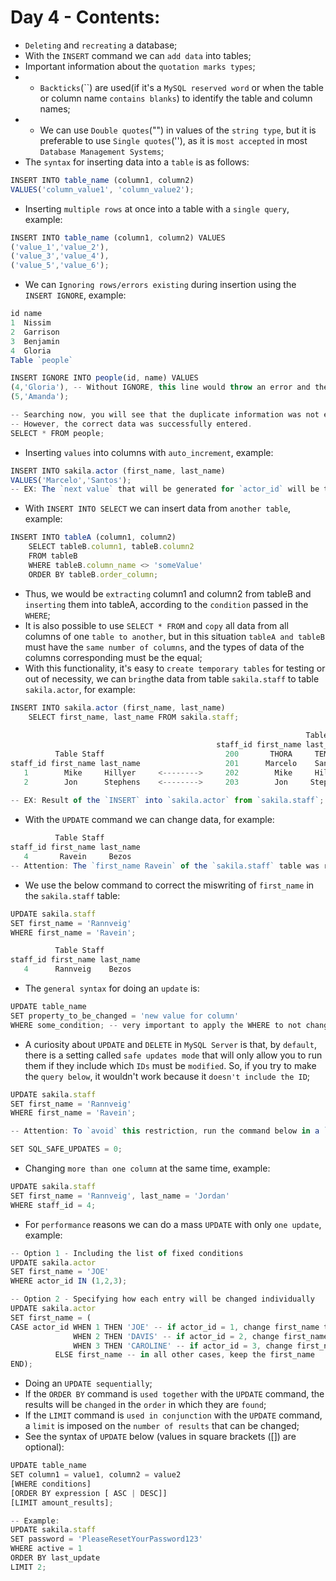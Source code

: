 # Day 4 - Contents: 

* `Deleting` and `recreating` a database; 
* With the `INSERT` command we can `add data` into tables;
* Important information about the `quotation marks types`; 
* - `Backticks`(``) are used(if it's a `MySQL reserved word` or when the table or column name `contains blanks`) to identify the table and column names; 
* - We can use `Double quotes`("") in values of the `string type`, but it is preferable to use `Single quotes`(''), as it is `most accepted` in most `Database Management Systems`; 
* The `syntax` for inserting data into a `table` is as follows: 
```js
INSERT INTO table_name (column1, column2)
VALUES('column_value1', 'column_value2'); 
```
* Inserting `multiple rows` at once into a table with a `single query`, example: 
```js
INSERT INTO table_name (column1, column2) VALUES
('value_1','value_2'),
('value_3','value_4'),
('value_5','value_6'); 
```
* We can `Ignoring rows/errors existing` during insertion using the `INSERT IGNORE`, example: 
```js
id name
1  Nissim
2  Garrison
3  Benjamin
4  Gloria
Table `people`

INSERT IGNORE INTO people(id, name) VALUES
(4,'Gloria'), -- Without IGNORE, this line would throw an error and the INSERT would not continue.
(5,'Amanda');

-- Searching now, you will see that the duplicate information was not entered.
-- However, the correct data was successfully entered.
SELECT * FROM people;
```
* Inserting `values` into columns with `auto_increment`, example: 
```js
INSERT INTO sakila.actor (first_name, last_name)
VALUES('Marcelo','Santos'); 
-- EX: The `next value` that will be generated for `actor_id` will be the value of the `last registered id more 1`; 
```
* With `INSERT INTO SELECT` we can insert data from `another table`, example: 
```js
INSERT INTO tableA (column1, column2)
    SELECT tableB.column1, tableB.column2
    FROM tableB
    WHERE tableB.column_name <> 'someValue'
    ORDER BY tableB.order_column;
```
* Thus, we would be `extracting` column1 and column2 from tableB and `inserting` them into tableA, according to the `condition` passed in the `WHERE`; 
* It is also possible to use `SELECT * FROM` and `copy` all data from all columns of one `table to another`, but in this situation `tableA and tableB` must have the `same number of columns`, and the types of data of the columns corresponding must be the equal; 
* With this functionality, it's easy to `create temporary tables` for testing or out of necessity, we can `bring`the data from table `sakila.staff` to table `sakila.actor`, for example: 
```js
INSERT INTO sakila.actor (first_name, last_name)
    SELECT first_name, last_name FROM sakila.staff; 
    
                                                                  Table Actor
                                              staff_id first_name last_name      last_update
          Table Staff                           200       THORA     TEMPLE    2006-02-15 04:34:33
staff_id first_name last_name                   201      Marcelo    Santos    2020-01-17 11:06:14
   1        Mike     Hillyer     <-------->     202        Mike     Hillyer   2020-01-17 11:30:32
   2        Jon      Stephens    <-------->     203        Jon     Stephens   2020-01-17 11:30:32
   
-- EX: Result of the `INSERT` into `sakila.actor` from `sakila.staff`;
```
* With the `UPDATE` command we can change data, for example: 
```js                                     
          Table Staff
staff_id first_name last_name             
   4       Ravein     Bezos
-- Attention: The `first_name Ravein` of the `sakila.staff` table was registered with the wrong value; 
```
* We use the below command to correct the miswriting of `first_name` in the `sakila.staff` table: 
```js
UPDATE sakila.staff
SET first_name = 'Rannveig'
WHERE first_name = 'Ravein';

          Table Staff
staff_id first_name last_name             
   4      Rannveig    Bezos
```
* The `general syntax` for doing an `update` is: 
```js                                     
UPDATE table_name
SET property_to_be_changed = 'new value for column'
WHERE some_condition; -- very important to apply the WHERE to not change the entire table!
```
* A curiosity about `UPDATE` and `DELETE` in `MySQL Server` is that, by `default`, there is a setting called `safe updates mode` that will only allow you to run them if they include which `IDs` must be `modified`. So, if you try to make the `query below`, it wouldn't work because it `doesn't include the ID`; 
```js                                     
UPDATE sakila.staff
SET first_name = 'Rannveig'
WHERE first_name = 'Ravein';

-- Attention: To `avoid` this restriction, run the command below in a `query window` within `MySQL Workbench` whenever you open it to `disable` this functionality, before executing the `UPDATE` or `DELETE` commands: 

SET SQL_SAFE_UPDATES = 0;
```
* Changing `more than one column` at the same time, example: 
```js
UPDATE sakila.staff
SET first_name = 'Rannveig', last_name = 'Jordan'
WHERE staff_id = 4;
```
* For `performance` reasons we can do a mass `UPDATE` with only `one update`, example: 
```js
-- Option 1 - Including the list of fixed conditions
UPDATE sakila.actor
SET first_name = 'JOE'
WHERE actor_id IN (1,2,3);

-- Option 2 - Specifying how each entry will be changed individually
UPDATE sakila.actor
SET first_name = (
CASE actor_id WHEN 1 THEN 'JOE' -- if actor_id = 1, change first_name to 'JOE'
              WHEN 2 THEN 'DAVIS' -- if actor_id = 2, change first_name to 'DAVIS'
              WHEN 3 THEN 'CAROLINE' -- if actor_id = 3, change first_name to 'CAROLINE'
	      ELSE first_name -- in all other cases, keep the first_name
END);
```
* Doing an `UPDATE sequentially`; 
* If the `ORDER BY` command is `used together` with the `UPDATE` command, the results will be `changed` in the `order` in which they are `found`; 
* If the `LIMIT` command is `used in conjunction` with the `UPDATE` command, a `limit` is imposed on the `number of results` that can be changed; 
* See the syntax of `UPDATE` below (values in square brackets ([]) are optional): 
```js
UPDATE table_name
SET column1 = value1, column2 = value2
[WHERE conditions]
[ORDER BY expression [ ASC | DESC]]
[LIMIT amount_results];

-- Example:
UPDATE sakila.staff
SET password = 'PleaseResetYourPassword123'
WHERE active = 1
ORDER BY last_update
LIMIT 2;
```
